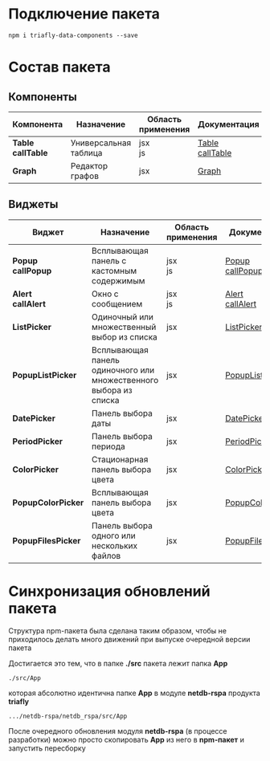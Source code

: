 # Подключение пакета

    npm i triafly-data-components --save

# Состав пакета
## Компоненты

| **Компонента**              | Назначение             | Область<br/>применения | Документация                                                       |
|-----------------------------|------------------------|------------------------|--------------------------------------------------------------------|
| **Table**<br/>**callTable** | Универсальная таблица  | jsx<br/>js             | [Table<br/>callTable](src/App/components/Table/doc/TABLE.md#table) |
| **Graph**                   | Редактор графов        | jsx                    | [Graph](src/App/components/Graph/doc/GRAPH.md#graph)               |

## Виджеты

| **Виджет**                  | Назначение                                                        | Область<br/>применения | Документация                                                                                   |
|-----------------------------|-------------------------------------------------------------------|------------------------|------------------------------------------------------------------------------------------------|
| **Popup**<br/>**callPopup** | Всплывающая панель с кастомным содержимым                         | jsx<br/>js             | [Popup<br/>callPopup](src/App/widgets/Popup/doc/POPUP.md#popup)                                |
| **Alert**<br/>**callAlert** | Окно с сообщением                                                 | jsx<br/>js             | [Alert<br/>callAlert](src/App/widgets/Alert/doc/ALERT.md#alert)                                |
| **ListPicker**              | Одиночный или множественный выбор из списка                       | jsx                    | [ListPicker](src/App/widgets/ListPicker/doc/LISTPICKER.md#listpicker)                          |
| **PopupListPicker**         | Всплывающая панель одиночного или множественного выбора из списка | jsx                    | [PopupListPicker](src/App/widgets/PopupListPicker/doc/POPUPLISTPICKER.md#popuplistpicker)      |
| **DatePicker**              | Панель выбора даты                                                | jsx                    | [DatePicker](src/App/widgets/DatePicker/doc/DATEPICKER.md#datepicker)                          |
| **PeriodPicker**            | Панель выбора периода                                             | jsx                    | [PeriodPicker](src/App/widgets/PeriodPicker/doc/PERIODPICKER.md#periodpicker)                  |
| **ColorPicker**             | Стационарная панель выбора цвета                                  | jsx                    | [ColorPicker](src/App/widgets/ColorPicker/doc/COLORPICKER.md#colorpicker)                      |
| **PopupColorPicker**        | Всплывающая панель выбора цвета                                   | jsx                    | [PopupColorPicker](src/App/widgets/PopupColorPicker/doc/POPUPCOLORPICKER.md#popupcolorpicker)  |
| **PopupFilesPicker**        | Панель выбора одного или нескольких файлов                        | jsx                    | [PopupFilesPicker](src/App/widgets/PopupFilesPicker/doc/POPUPFILESPICKER.md#popupfilespicker)  |

# Синхронизация обновлений пакета

Структура npm-пакета была сделана таким образом, чтобы
не приходилось делать много движений при выпуске очередной версии пакета

Достигается это тем, что в папке **./src** пакета лежит папка **App**

    ./src/App

которая
абсолютно идентична папке **App** в модуле **netdb-rspa** продукта **triafly**

    .../netdb-rspa/netdb_rspa/src/App

После очередного обновления модуля **netdb-rspa** (в процессе разработки)
можно просто скопировать **App** из него в **npm-пакет** и запустить пересборку



